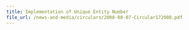```yaml
---
title: Implementation of Unique Entity Number
file_url: /news-and-media/circulars/2008-08-07-Circular172008.pdf
---
```

